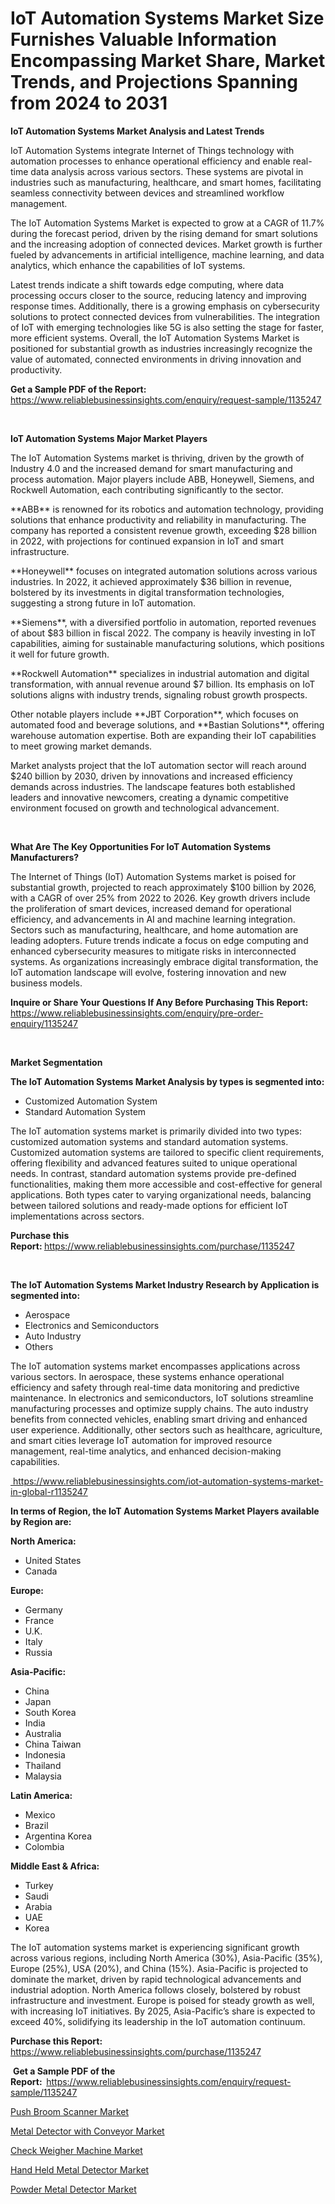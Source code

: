 <p><h1>IoT Automation Systems Market Size Furnishes Valuable Information Encompassing Market Share, Market Trends, and Projections Spanning from 2024 to 2031</h1></p><p><strong>IoT Automation Systems Market Analysis and Latest Trends</strong></p>
<p><p>IoT Automation Systems integrate Internet of Things technology with automation processes to enhance operational efficiency and enable real-time data analysis across various sectors. These systems are pivotal in industries such as manufacturing, healthcare, and smart homes, facilitating seamless connectivity between devices and streamlined workflow management. </p><p>The IoT Automation Systems Market is expected to grow at a CAGR of 11.7% during the forecast period, driven by the rising demand for smart solutions and the increasing adoption of connected devices. Market growth is further fueled by advancements in artificial intelligence, machine learning, and data analytics, which enhance the capabilities of IoT systems. </p><p>Latest trends indicate a shift towards edge computing, where data processing occurs closer to the source, reducing latency and improving response times. Additionally, there is a growing emphasis on cybersecurity solutions to protect connected devices from vulnerabilities. The integration of IoT with emerging technologies like 5G is also setting the stage for faster, more efficient systems. Overall, the IoT Automation Systems Market is positioned for substantial growth as industries increasingly recognize the value of automated, connected environments in driving innovation and productivity.</p></p>
<p><strong>Get a Sample PDF of the Report:&nbsp;</strong> <a href="https://www.reliablebusinessinsights.com/enquiry/request-sample/1135247?utm_campaign=1674&utm_medium=2&utm_source=Github&utm_content=ia&utm_term=20122024&utm_id=iot-automation-systems">https://www.reliablebusinessinsights.com/enquiry/request-sample/1135247</a></p>
<p>&nbsp;</p>
<p><strong>IoT Automation Systems Major Market Players</strong></p>
<p><p>The IoT Automation Systems market is thriving, driven by the growth of Industry 4.0 and the increased demand for smart manufacturing and process automation. Major players include ABB, Honeywell, Siemens, and Rockwell Automation, each contributing significantly to the sector.</p><p>**ABB** is renowned for its robotics and automation technology, providing solutions that enhance productivity and reliability in manufacturing. The company has reported a consistent revenue growth, exceeding $28 billion in 2022, with projections for continued expansion in IoT and smart infrastructure.</p><p>**Honeywell** focuses on integrated automation solutions across various industries. In 2022, it achieved approximately $36 billion in revenue, bolstered by its investments in digital transformation technologies, suggesting a strong future in IoT automation.</p><p>**Siemens**, with a diversified portfolio in automation, reported revenues of about $83 billion in fiscal 2022. The company is heavily investing in IoT capabilities, aiming for sustainable manufacturing solutions, which positions it well for future growth.</p><p>**Rockwell Automation** specializes in industrial automation and digital transformation, with annual revenue around $7 billion. Its emphasis on IoT solutions aligns with industry trends, signaling robust growth prospects.</p><p>Other notable players include **JBT Corporation**, which focuses on automated food and beverage solutions, and **Bastian Solutions**, offering warehouse automation expertise. Both are expanding their IoT capabilities to meet growing market demands.</p><p>Market analysts project that the IoT automation sector will reach around $240 billion by 2030, driven by innovations and increased efficiency demands across industries. The landscape features both established leaders and innovative newcomers, creating a dynamic competitive environment focused on growth and technological advancement.</p></p>
<p>&nbsp;</p>
<p><strong>What Are The Key Opportunities For IoT Automation Systems Manufacturers?</strong></p>
<p><p>The Internet of Things (IoT) Automation Systems market is poised for substantial growth, projected to reach approximately $100 billion by 2026, with a CAGR of over 25% from 2022 to 2026. Key growth drivers include the proliferation of smart devices, increased demand for operational efficiency, and advancements in AI and machine learning integration. Sectors such as manufacturing, healthcare, and home automation are leading adopters. Future trends indicate a focus on edge computing and enhanced cybersecurity measures to mitigate risks in interconnected systems. As organizations increasingly embrace digital transformation, the IoT automation landscape will evolve, fostering innovation and new business models.</p></p>
<p><strong>Inquire or Share Your Questions If Any Before Purchasing This Report:</strong> <a href="https://www.reliablebusinessinsights.com/enquiry/pre-order-enquiry/1135247?utm_campaign=1674&utm_medium=2&utm_source=Github&utm_content=ia&utm_term=20122024&utm_id=iot-automation-systems">https://www.reliablebusinessinsights.com/enquiry/pre-order-enquiry/1135247</a></p>
<p>&nbsp;</p>
<p><strong>Market Segmentation</strong></p>
<p><strong>The IoT Automation Systems Market Analysis by types is segmented into:</strong></p>
<p><ul><li>Customized Automation System</li><li>Standard Automation System</li></ul></p>
<p><p>The IoT automation systems market is primarily divided into two types: customized automation systems and standard automation systems. Customized automation systems are tailored to specific client requirements, offering flexibility and advanced features suited to unique operational needs. In contrast, standard automation systems provide pre-defined functionalities, making them more accessible and cost-effective for general applications. Both types cater to varying organizational needs, balancing between tailored solutions and ready-made options for efficient IoT implementations across sectors.</p></p>
<p><strong>Purchase this Report:&nbsp;</strong><a href="https://www.reliablebusinessinsights.com/purchase/1135247?utm_campaign=1674&utm_medium=2&utm_source=Github&utm_content=ia&utm_term=20122024&utm_id=iot-automation-systems">https://www.reliablebusinessinsights.com/purchase/1135247</a></p>
<p>&nbsp;</p>
<p><strong>The IoT Automation Systems Market Industry Research by Application is segmented into:</strong></p>
<p><ul><li>Aerospace</li><li>Electronics and Semiconductors</li><li>Auto Industry</li><li>Others</li></ul></p>
<p><p>The IoT automation systems market encompasses applications across various sectors. In aerospace, these systems enhance operational efficiency and safety through real-time data monitoring and predictive maintenance. In electronics and semiconductors, IoT solutions streamline manufacturing processes and optimize supply chains. The auto industry benefits from connected vehicles, enabling smart driving and enhanced user experience. Additionally, other sectors such as healthcare, agriculture, and smart cities leverage IoT automation for improved resource management, real-time analytics, and enhanced decision-making capabilities.</p></p>
<p><a href="https://www.reliablebusinessinsights.com/iot-automation-systems-market-in-global-r1135247?utm_campaign=1674&utm_medium=2&utm_source=Github&utm_content=ia&utm_term=20122024&utm_id=iot-automation-systems">&nbsp;https://www.reliablebusinessinsights.com/iot-automation-systems-market-in-global-r1135247</a></p>
<p><strong>In terms of Region, the IoT Automation Systems Market Players available by Region are:</strong></p>
<p>
    <p> <strong> North America: </strong>
        <ul>
            <li>United States</li>
            <li>Canada</li>
        </ul>
        </p> 
    <p> <strong> Europe: </strong>
        <ul>
            <li>Germany</li>
            <li>France</li>
            <li>U.K.</li>
            <li>Italy</li>
            <li>Russia</li>
        </ul>
        </p> 
    <p> <strong> Asia-Pacific: </strong>
        <ul>
            <li>China</li>
            <li>Japan</li>
            <li>South Korea</li>
            <li>India</li>
            <li>Australia</li>
            <li>China Taiwan</li>
            <li>Indonesia</li>
            <li>Thailand</li>
            <li>Malaysia</li>
        </ul>
        </p> 
    <p> <strong> Latin America: </strong>
        <ul>
            <li>Mexico</li>
            <li>Brazil</li>
            <li>Argentina Korea</li>
            <li>Colombia</li>
        </ul>
        </p> 
    <p> <strong> Middle East & Africa: </strong>
        <ul>
            <li>Turkey</li>
            <li>Saudi</li>
            <li>Arabia</li>
            <li>UAE</li>
            <li>Korea</li>
        </ul>
    </p>
    </p>
<p><p>The IoT automation systems market is experiencing significant growth across various regions, including North America (30%), Asia-Pacific (35%), Europe (25%), USA (20%), and China (15%). Asia-Pacific is projected to dominate the market, driven by rapid technological advancements and industrial adoption. North America follows closely, bolstered by robust infrastructure and investment. Europe is poised for steady growth as well, with increasing IoT initiatives. By 2025, Asia-Pacific’s share is expected to exceed 40%, solidifying its leadership in the IoT automation continuum.</p></p>
<p><strong>Purchase this Report: </strong><a href="https://www.reliablebusinessinsights.com/purchase/1135247?utm_campaign=1674&utm_medium=2&utm_source=Github&utm_content=ia&utm_term=20122024&utm_id=iot-automation-systems">https://www.reliablebusinessinsights.com/purchase/1135247</a></p>
<p>&nbsp;<strong>Get a Sample PDF of the Report:&nbsp;&nbsp;</strong><a href="https://www.reliablebusinessinsights.com/enquiry/request-sample/1135247?utm_campaign=1674&utm_medium=2&utm_source=Github&utm_content=ia&utm_term=20122024&utm_id=iot-automation-systems">https://www.reliablebusinessinsights.com/enquiry/request-sample/1135247</a></p>
<p><strong></strong></p>
<p><p><a href="https://www.linkedin.com/pulse/regional-development-deployment-revenue-growth-push-broom-scanner-lruse?utm_campaign=1674&utm_medium=2&utm_source=Github&utm_content=ia&utm_term=20122024&utm_id=iot-automation-systems">Push Broom Scanner Market</a></p><p><a href="https://www.linkedin.com/pulse/global-metal-detector-conveyor-market-share-growth-opportunities-su09e?utm_campaign=1674&utm_medium=2&utm_source=Github&utm_content=ia&utm_term=20122024&utm_id=iot-automation-systems">Metal Detector with Conveyor Market</a></p><p><a href="https://www.linkedin.com/pulse/detailed-report-check-weigher-machine-market-value-segments-jg2ve?utm_campaign=1674&utm_medium=2&utm_source=Github&utm_content=ia&utm_term=20122024&utm_id=iot-automation-systems">Check Weigher Machine Market</a></p><p><a href="https://www.linkedin.com/pulse/hand-held-metal-detector-market-pulse-146-expansion-blueprint-2024-2031-0aile?utm_campaign=1674&utm_medium=2&utm_source=Github&utm_content=ia&utm_term=20122024&utm_id=iot-automation-systems">Hand Held Metal Detector Market</a></p><p><a href="https://www.linkedin.com/pulse/powder-metal-detector-market-size-share-research-report-2024-2031-auawe?utm_campaign=1674&utm_medium=2&utm_source=Github&utm_content=ia&utm_term=20122024&utm_id=iot-automation-systems">Powder Metal Detector Market</a></p></p>